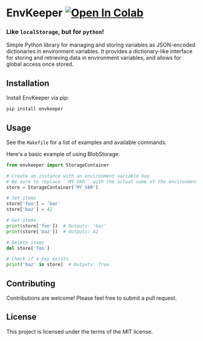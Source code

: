 # EnvKeeper [![Open In Colab](https://colab.research.google.com/assets/colab-badge.svg)](https://colab.research.google.com/github/christopherwoodall/blobstorage/blob/master/examples/blobstorage_example.ipynb)
### Like `localStorage`, but for `python`!

Simple Python library for managing and storing variables as JSON-encoded dictionaries in environment variables. It provides a dictionary-like interface for storing and retrieving data in environment variables, and allows for global access once stored.


## Installation

Install EnvKeeper via pip:
```bash
pip install envkeeper
```


## Usage

See the `Makefile` for a list of examples and available commands.

Here's a basic example of using BlobStorage:

```python
from envkeeper import StorageContainer

# Create an instance with an environment variable key
# Be sure to replace `'MY_VAR'` with the actual name of the environment variable you want to use.
store = StorageContainer('MY_VAR')

# Set items
store['foo'] = 'bar'
store['baz'] = 42

# Get items
print(store['foo'])  # Outputs: 'bar'
print(store['baz'])  # Outputs: 42

# Delete items
del store['foo']

# Check if a key exists
print('baz' in store)  # Outputs: True
```


## Contributing

Contributions are welcome! Please feel free to submit a pull request.


## License

This project is licensed under the terms of the MIT license.
